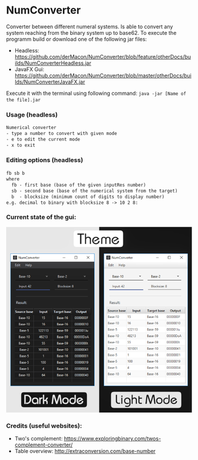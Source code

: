 # NumConverter
Converter between different numeral systems. Is able to convert any system reaching from the binary system up to base62. To execute the programm build or download one of the following jar files:
- Headless: https://github.com/derMacon/NumConverter/blob/feature/otherDocs/builds/NumConverterHeadless.jar
- JavaFX Gui: https://github.com/derMacon/NumConverter/blob/master/otherDocs/builds/NumConverterJavaFX.jar

 Execute it with the terminal using following command: 
`java -jar [Name of the file].jar`

### Usage (headless)
```
Numerical converter
- type a number to convert with given mode
- e to edit the current mode
- x to exit
```

### Editing options (headless)
```
fb sb b
where
  fb - first base (base of the given inputRes number)
  sb - second base (base of the numerical system from the target)
  b  - blocksize (minimum count of digits to display number)
e.g. decimal to binary with blocksize 8 -> 10 2 8: 
```

### Current state of the gui: 
![alt-text](https://github.com/derMacon/NumConverter/blob/master/otherDocs/img/cardsV62.png)

### Credits (useful websites):
- Two's complement: https://www.exploringbinary.com/twos-complement-converter/
- Table overview: http://extraconversion.com/base-number
